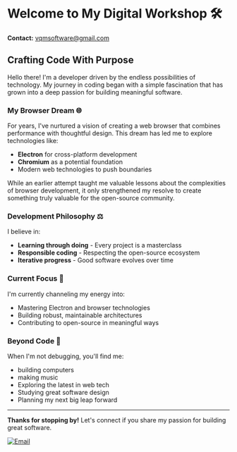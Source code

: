 # Welcome to My Digital Workshop 🛠️

**Contact:** vqmsoftware@gmail.com  

## Crafting Code With Purpose  

Hello there! I'm a developer driven by the endless possibilities of technology. My journey in coding began with a simple fascination that has grown into a deep passion for building meaningful software.  

### My Browser Dream 🌐  

For years, I've nurtured a vision of creating a web browser that combines performance with thoughtful design. This dream has led me to explore technologies like:  
- **Electron** for cross-platform development  
- **Chromium** as a potential foundation  
- Modern web technologies to push boundaries  

While an earlier attempt taught me valuable lessons about the complexities of browser development, it only strengthened my resolve to create something truly valuable for the open-source community.  

### Development Philosophy ⚖️  

I believe in:  
- **Learning through doing** - Every project is a masterclass  
- **Responsible coding** - Respecting the open-source ecosystem  
- **Iterative progress** - Good software evolves over time  

### Current Focus 🎯  

I'm currently channeling my energy into:  
- Mastering Electron and browser technologies  
- Building robust, maintainable architectures  
- Contributing to open-source in meaningful ways  

### Beyond Code 🌱  

When I'm not debugging, you'll find me:  
- building computers
- making music
- Exploring the latest in web tech  
- Studying great software design  
- Planning my next big leap forward  

---  

**Thanks for stopping by!** Let's connect if you share my passion for building great software.  

[![Email](https://img.shields.io/badge/Email-Contact%20Me-blue?style=flat-square)](mailto:vqmsoftware@gmail.com)  

